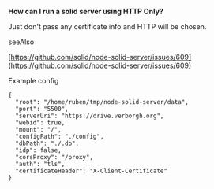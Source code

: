 **How can I run a solid server using HTTP Only?**

Just don't pass any certificate info and HTTP will be chosen.

seeAlso

[https://github.com/solid/node-solid-server/issues/609](https://github.com/solid/node-solid-server/issues/609)

Example config

```
{
  "root": "/home/ruben/tmp/node-solid-server/data",
  "port": "5500",
  "serverUri": "https://drive.verborgh.org",
  "webid": true,
  "mount": "/",
  "configPath": "./config",
  "dbPath": "./.db",
  "idp": false,
  "corsProxy": "/proxy",
  "auth": "tls",
  "certificateHeader": "X-Client-Certificate"
}
```



